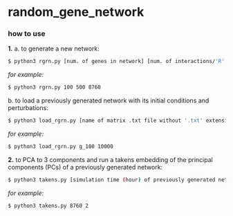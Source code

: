 # random_gene_network

### how to use

**1.** a. to generate a new network:
```bash
$ python3 rgrn.py [num. of genes in network] [num. of interactions/'R' for repressilator] [simulation time (hours)]
```
*for example:*
```bash
$ python3 rgrn.py 100 500 8760
```

b. to load a previously generated network with its initial conditions and perturbations:
```bash
$ python3 load_rgrn.py [name of matrix .txt file without '.txt' extension] [simulation time (hours)]
```
*for example:*
```bash
$ python3 load_rgrn.py g_100 10000
```


**2.** to PCA to 3 components and run a takens embedding of the principal components (PCs) of a previously generated network:
```bash
$ python3 takens.py [simulation time (hour) of previously generated network] [PC to takens embed]
```

*for example:*
```bash
$ python3 takens.py 8760 2
```
